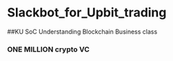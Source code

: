 # Slackbot_for_Upbit_trading
##KU SoC Understanding Blockchain Business class
### ONE MILLION crypto VC
